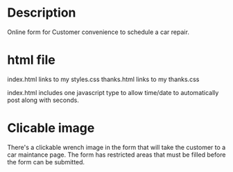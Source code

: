 # Description

Online form for Customer convenience to schedule a car repair. 

# html file

index.html links to my styles.css
thanks.html links to my thanks.css

index.html includes one javascript type to allow time/date to automatically post along with seconds.

# Clicable image

There's a clickable wrench image in the form that will take the customer to a car maintance page.
The form has restricted areas that must be filled before the form can be submitted.
